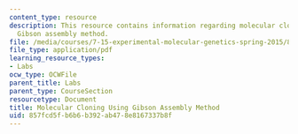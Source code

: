 ```yaml
---
content_type: resource
description: This resource contains information regarding molecular cloning using
  Gibson assembly method.
file: /media/courses/7-15-experimental-molecular-genetics-spring-2015/857fcd5fb6b6b392ab478e8167337b8f_MIT7_15S15_Molecular.pdf
file_type: application/pdf
learning_resource_types:
- Labs
ocw_type: OCWFile
parent_title: Labs
parent_type: CourseSection
resourcetype: Document
title: Molecular Cloning Using Gibson Assembly Method
uid: 857fcd5f-b6b6-b392-ab47-8e8167337b8f
---
```


